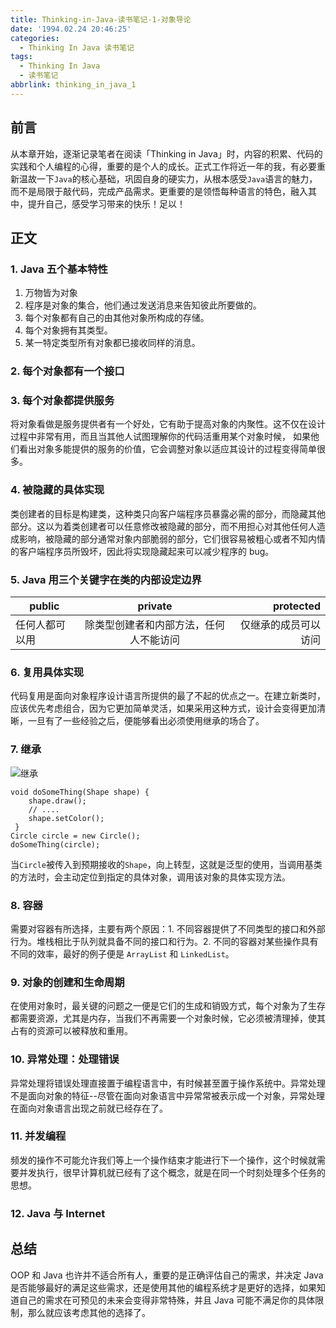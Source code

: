 ```yaml
---
title: Thinking-in-Java-读书笔记-1-对象导论
date: '1994.02.24 20:46:25'
categories:
  - Thinking In Java 读书笔记
tags:
  - Thinking In Java
  - 读书笔记
abbrlink: thinking_in_java_1
---
```


## 前言

从本章开始，逐渐记录笔者在阅读「Thinking in Java」时，内容的积累、代码的实践和个人编程的心得，重要的是个人的成长。正式工作将近一年的我，有必要重新温故一下`Java`的核心基础，巩固自身的硬实力，从根本感受`Java`语言的魅力，而不是局限于敲代码，完成产品需求。更重要的是领悟每种语言的特色，融入其中，提升自己，感受学习带来的快乐！足以！

<!-- more -->

## 正文

### 1. Java 五个基本特性

1. 万物皆为对象
2. 程序是对象的集合，他们通过发送消息来告知彼此所要做的。
3. 每个对象都有自己的由其他对象所构成的存储。
4. 每个对象拥有其类型。
5. 某一特定类型所有对象都已接收同样的消息。

### 2. 每个对象都有一个接口

### 3. 每个对象都提供服务

将对象看做是服务提供者有一个好处，它有助于提高对象的内聚性。这不仅在设计过程中非常有用，而且当其他人试图理解你的代码活重用某个对象时候， 如果他们看出对象多能提供的服务的价值，它会调整对象以适应其设计的过程变得简单很多。

### 4. 被隐藏的具体实现

类创建者的目标是构建类，这种类只向客户端程序员暴露必需的部分，而隐藏其他部分。这以为着类创建者可以任意修改被隐藏的部分，而不用担心对其他任何人造成影响，被隐藏的部分通常对象内部脆弱的部分，它们很容易被粗心或者不知内情的客户端程序员所毁坏，因此将实现隐藏起来可以减少程序的 bug。

### 5. Java 用三个关键字在类的内部设定边界

| public | private | protected | 
| - | :-: | -: | 
| 任何人都可以用 | 除类型创建者和内部方法，任何人不能访问| 仅继承的成员可以访问 | 

### 6. 复用具体实现

代码复用是面向对象程序设计语言所提供的最了不起的优点之一。在建立新类时，应该优先考虑组合，因为它更加简单灵活，如果采用这种方式，设计会变得更加清晰，一旦有了一些经验之后，便能够看出必须使用继承的场合了。

### 7. 继承

![继承](http://upload-images.jianshu.io/upload_images/4043475-d0294e2e99758f52.png?imageMogr2/auto-orient/strip%7CimageView2/2/w/1240)

    void doSomeThing(Shape shape) {
        shape.draw();
        // ....
        shape.setColor();
     }
    Circle circle = new Circle();
    doSomeThing(circle);

当`Circle`被传入到预期接收的`Shape`，向上转型，这就是泛型的使用，当调用基类的方法时，会主动定位到指定的具体对象，调用该对象的具体实现方法。

### 8. 容器

需要对容器有所选择，主要有两个原因：1. 不同容器提供了不同类型的接口和外部行为。堆栈相比于队列就具备不同的接口和行为。2. 不同的容器对某些操作具有不同的效率，最好的例子便是 `ArrayList` 和 `LinkedList`。

### 9. 对象的创建和生命周期

在使用对象时，最关键的问题之一便是它们的生成和销毁方式，每个对象为了生存都需要资源，尤其是内存，当我们不再需要一个对象时候，它必须被清理掉，使其占有的资源可以被释放和重用。

### 10. 异常处理：处理错误

异常处理将错误处理直接置于编程语言中，有时候甚至置于操作系统中。异常处理不是面向对象的特征--尽管在面向对象语言中异常常被表示成一个对象，异常处理在面向对象语言出现之前就已经存在了。

### 11. 并发编程

频发的操作不可能允许我们等上一个操作结束才能进行下一个操作，这个时候就需要并发执行，很早计算机就已经有了这个概念，就是在同一个时刻处理多个任务的思想。

### 12. Java 与 Internet

## 总结

OOP 和 Java 也许并不适合所有人，重要的是正确评估自己的需求，并决定 Java 是否能够最好的满足这些需求，还是使用其他的编程系统才是更好的选择，如果知道自己的需求在可预见的未来会变得非常特殊，并且 Java 可能不满足你的具体限制，那么就应该考虑其他的选择了。
